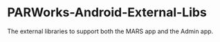 PARWorks-Android-External-Libs
==============================

The external libraries to support both the MARS app and the Admin app.
